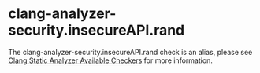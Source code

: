 # clang-analyzer-security.insecureAPI.rand

The clang-analyzer-security.insecureAPI.rand check is an alias, please
see [Clang Static Analyzer Available
Checkers](https://clang.llvm.org/docs/analyzer/checkers.html#security-insecureapi-rand)
for more information.

